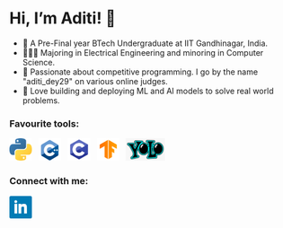 # Hi, I’m Aditi! 👋
- 🚀 A Pre-Final year BTech Undergraduate at IIT Gandhinagar, India.
- 👨🏻‍🎓 Majoring in Electrical Engineering and minoring in Computer Science.
- 🌱 Passionate about competitive programming. I go by the name "aditi_dey29" on various online judges.
- 👀 Love building and deploying ML and AI models to solve real world problems.

### Favourite tools:
<p align="left"> 
  <a href=""><img height="40" src="python.png"></a>&nbsp;&nbsp;
  <a href=""><img height="40" src="c++.png"></a>&nbsp;&nbsp;
  <a href=""><img height="40" src="c.png"></a>&nbsp;&nbsp;
  <a href=""><img height="40" src="tf.png"></a>&nbsp;&nbsp;
  <a href=""><img height="40" src="yolo.png"></a>&nbsp;&nbsp;
</p>

### Connect with me:
<p align="left"> 
  <a href="https://www.linkedin.com/in/aditi-dey-609333204/"><img height="40" src="linkedin.png"></a>&nbsp;&nbsp;
</p>

<!---
aditi-dey29/aditi-dey29 is a ✨ special ✨ repository because its `README.md` (this file) appears on your GitHub profile.
You can click the Preview link to take a look at your changes.
--->
